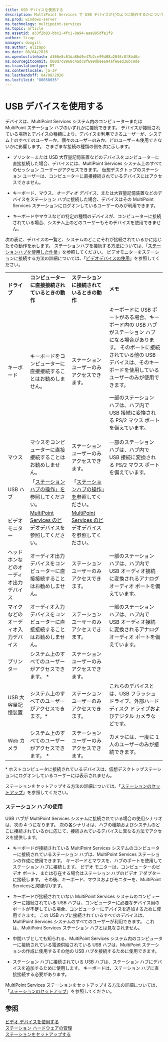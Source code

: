 ```yaml
---
title: USB デバイスを使用する
description: MultiPoint Services で USB デバイスがどのように動作するかについて説明します。
ms.prod: windows-server
ms.technology: multipoint-services
ms.topic: article
ms.assetid: a33f2b83-bbc2-4fc1-8a94-aaa985dfe1f9
author: lizap
manager: dongill
ms.author: elizapo
ms.date: 08/04/2016
ms.openlocfilehash: d366e8c61da86d0e47b2ce99d08a2046c8f8bd0a
ms.sourcegitcommit: b00d7c8968c4adc8f699dbee694afe6ed36bc9de
ms.translationtype: MT
ms.contentlocale: ja-JP
ms.lasthandoff: 04/08/2020
ms.locfileid: "80858035"
---
```

# <a name="work-with-usb-devices"></a>USB デバイスを使用する
デバイスは、MultiPoint Services システム内のコンピューターまたは MultiPoint ステーション ハブのいずれかに接続できます。 デバイスが接続されている場所とデバイスの種類により、デバイスを利用できるユーザーが、システム上のすべてのユーザーか、個々のユーザーのみか、どのユーザーも使用できないかに影響します。 さまざまな接続の種類の例を次に示します。  
  
-   プリンターまたは USB 大容量記憶装置などのデバイスをコンピューターに直接接続した場合、デバイスには、MultiPoint Services システム上のすべてのセッション ユーザーがアクセスできます。 仮想デスクトップのステーション ユーザーは、コンピューターに直接接続されているデバイスにはアクセスできません。  
  
-   キーボード、マウス、*オーディオ デバイス*、または大容量記憶装置などのデバイスをステーション ハブに接続した場合、デバイスはその MultiPoint Services ステーションにログオンしているユーザーのみが利用できます。  
  
-   キーボードやマウスなどの特定の種類のデバイスが、コンピューターに接続されている場合、システム上のどのユーザーもそのデバイスを使用できません。  
  
次の表に、デバイスの一覧と、システムのどこにそれが接続されているかに応じたその動作を示します。 ステーションハブを接続する方法については、「[ステーションハブを使用した作業](#working-with-station-hubs)」を参照してください。 ビデオモニターをステーションに接続する方法の詳細については、「[ビデオデバイスの使用](Work-with-Video-Devices.md)」を参照してください。  
  
|||||  
|-|-|-|-|  
|**ドライブ**|**コンピューターに直接接続されているときの動作**|**ステーションに接続されているときの動作**|**メモ**|  
|キーボード|キーボードをコンピューターに直接接続することはお勧めしません。|ステーション ユーザーのみアクセスできます。|キーボードに USB ポートがある場合、キーボード内の USB ハブがステーション ハブになる場合があります。 そのポートに接続されている他の USB デバイスは、そのキーボードを使用しているユーザーのみが使用できます。<p>一部のステーション ハブは、ハブ内で USB 接続に変換される PS\/2 マウス ポートを備えています。|  
|マウス|マウスをコンピューターに直接接続することはお勧めしません。|ステーション ユーザーのみアクセスできます。|一部のステーション ハブは、ハブ内で USB 接続に変換される PS\/2 マウス ポートを備えています。|  
|USB ハブ|「[ステーションハブの操作」を](#working-with-station-hubs)参照してください。|「[ステーションハブの操作」を](#working-with-station-hubs)参照してください。||  
|ビデオ モニター|[MultiPoint Services のビデオデバイス](work-with-video-devices.md)を参照してください。|[MultiPoint Services のビデオデバイス](work-with-video-devices.md)を参照してください。||  
|ヘッドホンなどのオーディオ出力デバイス|オーディオ出力デバイスをコンピューターに直接接続することはお勧めしません。|ステーション ユーザーのみアクセスできます。|一部のステーション ハブは、ハブ内で USB オーディオ接続に変換されるアナログ オーディオ ポートを備えています。|  
|マイクなどのオーディオ入力デバイス|オーディオ入力デバイスをコンピューターに直接接続することはお勧めしません。|ステーション ユーザーのみアクセスできます。|一部のステーション ハブは、ハブ内で USB オーディオ接続に変換されるアナログ オーディオ ポートを備えています。|  
|プリンター|システム上のすべてのユーザーがアクセスできます。 *|ステーション ユーザーのみアクセスできます。||  
|USB 大容量記憶装置|システム上のすべてのユーザーがアクセスできます。\*|ステーション ユーザーのみアクセスできます。|これらのデバイスとは、USB フラッシュ ドライブ、外部ハード ディスク ドライブおよびデジタル カメラなどです。|  
|Web カメラ|システム上のすべてのユーザーがアクセスできます。 *|ステーション ユーザーのみアクセスできます。|カメラには、一度に 1 人のユーザーのみが接続できます。|  
  
\* ホストコンピュータに接続されているデバイスは、仮想デスクトップステーションにログオンしているユーザーには表示されません。  
  
ステーションをセットアップする方法の詳細については、「[ステーションのセットアップ](Set-Up-a-Station.md)」を参照してください。  
  
### <a name="working-with-station-hubs"></a>ステーション ハブの使用  
USB ハブが MultiPoint Services システムに接続されている場合の使用シナリオは、次の 4 つになります。 次の各シナリオは、ハブの種類およびシステムのどこに接続されているかに応じて、接続されているデバイスに異なる方法でアクセスを提供します。  
  
-   キーボードが接続されている MultiPoint Services システムのコンピューターに接続されているステーション ハブは、MultiPoint Services ステーションの作成に使用できます。 キーボードとマウスを、ハブのポートを使用してステーション ハブに接続します。 ビデオ モニターは、コンピューターのビデオ ポート、または存在する場合はステーション ハブのビデオ アダプターに接続します。 その後、キーボード、マウスおよびモニターを、MultiPoint Servicesと*関連付け*ます。  
  
-   キーボードが接続されていない MultiPoint Services システムのコンピューターに接続されている USB ハブは、コンピューターに必要なデバイス用のポートが不足している場合、コンピューターにデバイスを追加するために使用できます。 この USB ハブに接続されているすべてのデバイスは、MultiPoint Services システムのすべてのユーザーが利用できます。 これは、MultiPoint Services ステーション ハブとは見なされません。  
  
-   中間ハブとしても知られる、MultiPoint Services システム内のコンピューターに接続されている電源供給されている USB ハブは、MultiPoint ステーションの作成に使用するその他の USB ハブを接続するために使用できます。  
  
-   ステーション ハブに接続されている USB ハブは、ステーション ハブにデバイスを追加するために使用します。 キーボードは、ステーション ハブに直接接続する必要があります。  
  
MultiPoint Services ステーションをセットアップする方法の詳細については、「[ステーションのセットアップ](Set-Up-a-Station.md)」を参照してください。  
  
## <a name="see-also"></a>参照  
[ビデオ デバイスを使用する](Work-with-Video-Devices.md)  
[ステーション ハードウェアの管理](Manage-Station-Hardware.md)  
[ステーションをセットアップする](Set-Up-a-Station.md)